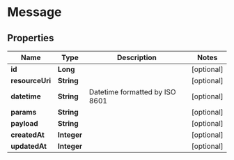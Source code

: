 
# Message

## Properties
Name | Type | Description | Notes
------------ | ------------- | ------------- | -------------
**id** | **Long** |  |  [optional]
**resourceUri** | **String** |  |  [optional]
**datetime** | **String** | Datetime formatted by ISO 8601 |  [optional]
**params** | **String** |  |  [optional]
**payload** | **String** |  |  [optional]
**createdAt** | **Integer** |  |  [optional]
**updatedAt** | **Integer** |  |  [optional]



